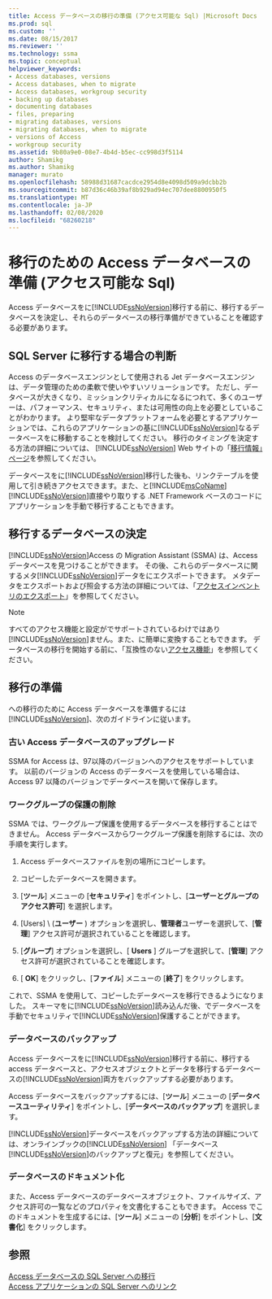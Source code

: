 ```yaml
---
title: Access データベースの移行の準備 (アクセス可能な Sql) |Microsoft Docs
ms.prod: sql
ms.custom: ''
ms.date: 08/15/2017
ms.reviewer: ''
ms.technology: ssma
ms.topic: conceptual
helpviewer_keywords:
- Access databases, versions
- Access databases, when to migrate
- Access databases, workgroup security
- backing up databases
- documenting databases
- files, preparing
- migrating databases, versions
- migrating databases, when to migrate
- versions of Access
- workgroup security
ms.assetid: 9b80a9e0-08e7-4b4d-b5ec-cc998d3f5114
author: Shamikg
ms.author: Shamikg
manager: murato
ms.openlocfilehash: 58988d31687cacdce2954d8e4098d509a9dcbb2b
ms.sourcegitcommit: b87d36c46b39af8b929ad94ec707dee8800950f5
ms.translationtype: MT
ms.contentlocale: ja-JP
ms.lasthandoff: 02/08/2020
ms.locfileid: "68260218"
---
```

# <a name="preparing-access-databases-for-migration-accesstosql"></a>移行のための Access データベースの準備 (アクセス可能な Sql)
Access データベースをに[!INCLUDE[ssNoVersion](../../includes/ssnoversion-md.md)]移行する前に、移行するデータベースを決定し、それらのデータベースの移行準備ができていることを確認する必要があります。  
  
## <a name="determining-when-to-migrate-to-sql-server"></a>SQL Server に移行する場合の判断  
Access のデータベースエンジンとして使用される Jet データベースエンジンは、データ管理のための柔軟で使いやすいソリューションです。 ただし、データベースが大きくなり、ミッションクリティカルになるにつれて、多くのユーザーは、パフォーマンス、セキュリティ、または可用性の向上を必要としていることがわかります。 より堅牢なデータプラットフォームを必要とするアプリケーションでは、これらのアプリケーションの基に[!INCLUDE[ssNoVersion](../../includes/ssnoversion-md.md)]なるデータベースをに移動することを検討してください。 移行のタイミングを決定する方法の詳細については、 [!INCLUDE[ssNoVersion](../../includes/ssnoversion-md.md)] Web サイトの「[移行情報」ページ](https://go.microsoft.com/fwlink/?LinkId=68571)を参照してください。  
  
データベースをに[!INCLUDE[ssNoVersion](../../includes/ssnoversion-md.md)]移行した後も、リンクテーブルを使用して引き続きアクセスできます。また、と[!INCLUDE[msCoName](../../includes/msconame_md.md)] [!INCLUDE[ssNoVersion](../../includes/ssnoversion-md.md)]直接やり取りする .NET Framework ベースのコードにアプリケーションを手動で移行することもできます。  
  
## <a name="determining-which-databases-to-migrate"></a>移行するデータベースの決定  
[!INCLUDE[ssNoVersion](../../includes/ssnoversion-md.md)]Access の Migration Assistant (SSMA) は、Access データベースを見つけることができます。 その後、これらのデータベースに関するメタ[!INCLUDE[ssNoVersion](../../includes/ssnoversion-md.md)]データをにエクスポートできます。 メタデータをエクスポートおよび照会する方法の詳細については、「[アクセスインベントリのエクスポート](exporting-an-access-inventory-accesstosql.md)」を参照してください。  

   > [!NOTE]
   > すべてのアクセス機能と設定がでサポートされているわけではあり[!INCLUDE[ssNoVersion](../../includes/ssnoversion-md.md)]ません。また、に簡単に変換することもできます。 データベースの移行を開始する前に、「互換性のない[アクセス機能](incompatible-access-features-accesstosql.md)」を参照してください。
  
## <a name="preparing-for-migration"></a>移行の準備  
への移行のために Access データベースを準備するには[!INCLUDE[ssNoVersion](../../includes/ssnoversion-md.md)]、次のガイドラインに従います。  
  
### <a name="upgrading-older-access-databases"></a>古い Access データベースのアップグレード  
SSMA for Access は、97以降のバージョンへのアクセスをサポートしています。 以前のバージョンの Access のデータベースを使用している場合は、Access 97 以降のバージョンでデータベースを開いて保存します。  
  
### <a name="removing-workgroup-protection"></a>ワークグループの保護の削除  
SSMA では、ワークグループ保護を使用するデータベースを移行することはできません。 Access データベースからワークグループ保護を削除するには、次の手順を実行します。  
  
1.  Access データベースファイルを別の場所にコピーします。  
  
2.  コピーしたデータベースを開きます。  
  
3.  [**ツール**] メニューの [**セキュリティ**] をポイントし、[**ユーザーとグループのアクセス許可**] を選択します。  
  
4.  [Users] \ (**ユーザー** \) オプションを選択し、**管理者**ユーザーを選択して、[**管理**] アクセス許可が選択されていることを確認します。  
  
5.  [**グループ**] オプションを選択し、[ **Users** ] グループを選択して、[**管理**] アクセス許可が選択されていることを確認します。  
  
6.  [ **OK**] をクリックし、[**ファイル**] メニューの [**終了**] をクリックします。  
  
これで、SSMA を使用して、コピーしたデータベースを移行できるようになりました。 スキーマをに[!INCLUDE[ssNoVersion](../../includes/ssnoversion-md.md)]読み込んだ後、でデータベースを手動でセキュリティで[!INCLUDE[ssNoVersion](../../includes/ssnoversion-md.md)]保護することができます。  
  
### <a name="backing-up-databases"></a>データベースのバックアップ  
Access データベースをに[!INCLUDE[ssNoVersion](../../includes/ssnoversion-md.md)]移行する前に、移行する access データベースと、アクセスオブジェクトとデータを移行するデータベースの[!INCLUDE[ssNoVersion](../../includes/ssnoversion-md.md)]両方をバックアップする必要があります。  
  
Access データベースをバックアップするには、[**ツール**] メニューの [**データベースユーティリティ**] をポイントし、[**データベースのバックアップ**] を選択します。  
  
[!INCLUDE[ssNoVersion](../../includes/ssnoversion-md.md)]データベースをバックアップする方法の詳細については、オンラインブックの[!INCLUDE[ssNoVersion](../../includes/ssnoversion-md.md)] 「データベース[!INCLUDE[ssNoVersion](../../includes/ssnoversion-md.md)]のバックアップと復元」を参照してください。  
  
### <a name="documenting-databases"></a>データベースのドキュメント化  
また、Access データベースのデータベースオブジェクト、ファイルサイズ、アクセス許可の一覧などのプロパティを文書化することもできます。 Access でこのドキュメントを生成するには、[**ツール**] メニューの [**分析**] をポイントし、[**文書化**] をクリックします。  
  
## <a name="see-also"></a>参照  
[Access データベースの SQL Server への移行](migrating-access-databases-to-sql-server-azure-sql-db-accesstosql.md)  
[Access アプリケーションの SQL Server へのリンク](linking-access-applications-to-sql-server-azure-sql-db-accesstosql.md)
